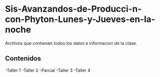 # Sis-Avanzandos-de-Producci-n-con-Phyton-Lunes-y-Jueves-en-la-noche
Archivos que contienen todos los datos e informacion de la clase.

## Contenidos 

-Taller 1 
-Taller 2 
-Parcial 
-Taller 3 
-Taller 4 
